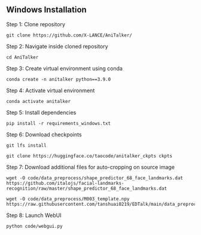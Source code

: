 
## Windows Installation

Step 1: Clone repository
```
git clone https://github.com/X-LANCE/AniTalker/
```

Step 2: Navigate inside cloned repository

```
cd AniTalker
```

Step 3: Create virtual environment using conda
```
conda create -n anitalker python==3.9.0
```

Step 4: Activate virtual environment
```
conda activate anitalker
```

Step 5: Install dependencies
```
pip install -r requirements_windows.txt
```

Step 6: Download checkpoints
```
git lfs install
```
```
git clone https://huggingface.co/taocode/anitalker_ckpts ckpts
```

Step 7: Download additional files for auto-cropping on source image
```
wget -O code/data_preprocess/shape_predictor_68_face_landmarks.dat https://github.com/italojs/facial-landmarks-recognition/raw/master/shape_predictor_68_face_landmarks.dat

wget -O code/data_preprocess/M003_template.npy https://raw.githubusercontent.com/tanshuai0219/EDTalk/main/data_preprocess/M003_template.npy

```

Step 8: Launch WebUI
```
python code/webgui.py
```